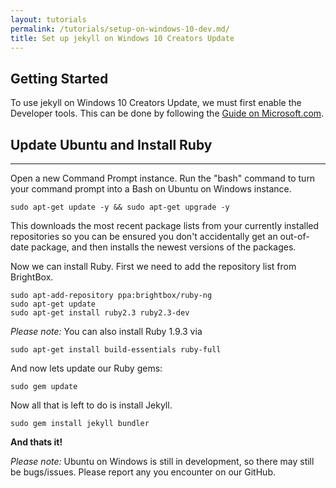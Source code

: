 ```yaml
---
layout: tutorials
permalink: /tutorials/setup-on-windows-10-dev.md/
title: Set up jekyll on Windows 10 Creators Update
---
```



## Getting Started

To use jekyll on Windows 10 Creators Update, we must first enable the Developer tools. This can be done by following the [Guide on Microsoft.com](https://msdn.microsoft.com/en-us/commandline/wsl/install_guide).


## Update Ubuntu and Install Ruby
---
Open a new Command Prompt instance. Run the "bash" command to turn your command prompt into a Bash on Ubuntu on Windows instance.

```
sudo apt-get update -y && sudo apt-get upgrade -y
```

This downloads the most recent package lists from your currently installed repositories so you can be ensured you don't accidentally get an out-of-date package, and then installs the newest versions of the packages.

Now we can install Ruby. First we need to add the repository list from BrightBox.

```
sudo apt-add-repository ppa:brightbox/ruby-ng
sudo apt-get update
sudo apt-get install ruby2.3 ruby2.3-dev
```

*Please note:* You can also install Ruby 1.9.3 via

```
sudo apt-get install build-essentials ruby-full

```

And now lets update our Ruby gems:

```
sudo gem update

```

Now all that is left to do is install Jekyll.

```
sudo gem install jekyll bundler

```
**And thats it!**

*Please note:* Ubuntu on Windows is still in development, so there may still be bugs/issues. Please report any you encounter on our GitHub.
